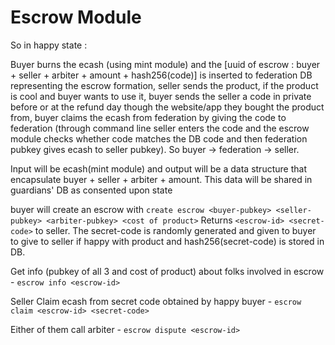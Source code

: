 # Escrow Module

So in happy state :

Buyer burns the ecash (using mint module) and the [uuid of escrow : buyer + seller + arbiter + amount + hash256(code)] is inserted to federation DB representing the escrow formation, seller sends the product, if the product is cool and buyer wants to use it, buyer sends the seller a code in private before or at the refund day though the website/app they bought the product from, buyer claims the ecash from federation by giving the code to federation (through command line seller enters the code and the escrow module checks whether code matches the DB code and then federation pubkey gives ecash to seller pubkey). So buyer -> federation -> seller.

Input will be ecash(mint module) and output will be a data structure that encapsulate buyer + seller + arbiter + amount. This data will be shared in guardians' DB as consented upon state

buyer will create an escrow with `create escrow <buyer-pubkey> <seller-pubkey> <arbiter-pubkey> <cost of product>`
Returns `<escrow-id> <secret-code>` to seller. The secret-code is randomly generated and given to buyer to give to seller if happy with product and hash256(secret-code) is stored in DB.

Get info (pubkey of all 3 and cost of product) about folks involved in escrow - `escrow info <escrow-id>`

Seller Claim ecash from secret code obtained by happy buyer - `escrow claim <escrow-id> <secret-code>`

Either of them call arbiter - `escrow dispute <escrow-id>`
